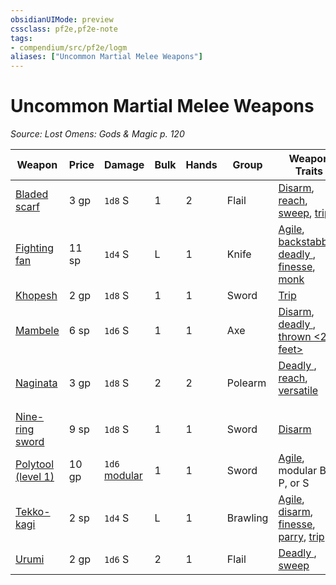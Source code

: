 ```yaml
---
obsidianUIMode: preview
cssclass: pf2e,pf2e-note
tags:
- compendium/src/pf2e/logm
aliases: ["Uncommon Martial Melee Weapons"]
---
```

# Uncommon Martial Melee Weapons  
*Source: Lost Omens: Gods & Magic p. 120*  

| Weapon | Price | Damage | Bulk | Hands | Group | Weapon Traits |
|--------|-------|--------|------|-------|-------|---------------|
| [Bladed scarf](/compendium/equipment/items/bladed-scarf-logm.md) | 3 gp | `1d8` S | 1 | 2 | Flail | [Disarm](/rules/traits/disarm.md), [reach](/rules/traits/reach.md), [sweep](/rules/traits/sweep.md), [trip](/rules/traits/trip.md) |
| [Fighting fan](/compendium/equipment/items/fighting-fan-logm.md) | 11 sp | `1d4` S | L | 1 | Knife | [Agile](/rules/traits/agile.md), [backstabber](/rules/traits/backstabber.md), [deadly <d6>](/rules/traits/deadly.md), [finesse](/rules/traits/finesse.md), [monk](/rules/traits/monk.md) |
| [Khopesh](/compendium/equipment/items/khopesh-logm.md) | 2 gp | `1d8` S | 1 | 1 | Sword | [Trip](/rules/traits/trip.md) |
| [Mambele](/compendium/equipment/items/mambele-logm.md) | 6 sp | `1d6` S | 1 | 1 | Axe | [Disarm](/rules/traits/disarm.md), [deadly <d8>](/rules/traits/deadly.md), [thrown <20 feet>](/rules/traits/thrown.md) |
| [Naginata](/compendium/equipment/items/naginata-logm.md) | 3 gp | `1d8` S | 2 | 2 | Polearm | [Deadly <d8>](/rules/traits/deadly.md), [reach](/rules/traits/reach.md), [versatile <P>](/rules/traits/versatile.md) |
| [Nine-ring sword](/compendium/equipment/items/nine-ring-sword-logm.md) | 9 sp | `1d8` S | 1 | 1 | Sword | [Disarm](/rules/traits/disarm.md) |
| [Polytool (level 1)](/compendium/equipment/items/polytool-logm.md) | 10 gp | `1d6` [modular](/rules/traits/modular-logm.md) | 1 | 1 | Sword | [Agile](/rules/traits/agile.md), modular B, P, or S |
| [Tekko-kagi](/compendium/equipment/items/tekko-kagi-logm.md) | 2 sp | `1d4` S | L | 1 | Brawling | [Agile](/rules/traits/agile.md), [disarm](/rules/traits/disarm.md), [finesse](/rules/traits/finesse.md), [parry](/rules/traits/parry.md), [trip](/rules/traits/trip.md) |
| [Urumi](/compendium/equipment/items/urumi-logm.md) | 2 gp | `1d6` S | 2 | 1 | Flail | [Deadly <d10>](/rules/traits/deadly.md), [sweep](/rules/traits/sweep.md) |